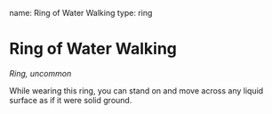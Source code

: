 name: Ring of Water Walking type: ring

# Ring of Water Walking
_Ring, uncommon_

While wearing this ring, you can stand on and move across any liquid surface as if it were solid ground. 